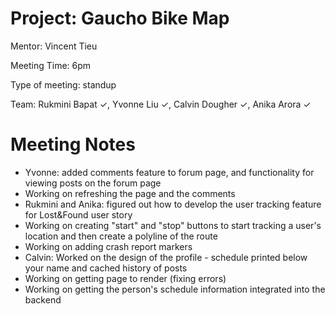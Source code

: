 # Project: Gaucho Bike Map
Mentor: Vincent Tieu

Meeting Time: 6pm

Type of meeting: standup

Team:  Rukmini Bapat ✓, Yvonne Liu ✓, Calvin Dougher ✓, Anika Arora ✓

# Meeting Notes
* Yvonne: added comments feature to forum page, and functionality for viewing posts on the forum page
* Working on refreshing the page and the comments
* Rukmini and Anika: figured out how to develop the user tracking feature for Lost&Found user story
* Working on creating "start" and "stop" buttons to start tracking a user's location and then create a polyline of the route
* Working on adding crash report markers
* Calvin: Worked on the design of the profile - schedule printed below your name and cached history of posts
* Working on getting page to render (fixing errors)
* Working on getting the person's schedule information integrated into the backend

